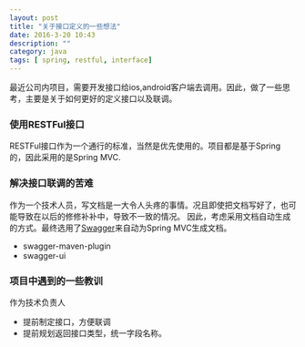 ```yaml
---
layout: post
title: "关于接口定义的一些想法"
date: 2016-3-20 10:43
description: ""
category: java
tags: [ spring, restful, interface]
---
```


最近公司内项目，需要开发接口给ios,android客户端去调用。因此，做了一些思考，主要是关于如何更好的定义接口以及联调。

### 使用RESTFul接口
RESTFul接口作为一个通行的标准，当然是优先使用的。项目都是基于Spring的，因此采用的是Spring MVC.


### 解决接口联调的苦难
作为一个技术人员，写文档是一大令人头疼的事情。况且即使把文档写好了，也可能导致在以后的修修补补中，导致不一致的情况。
因此，考虑采用文档自动生成的方式。最终选用了[Swagger](www.swagger.io)来自动为Spring MVC生成文档。

- swagger-maven-plugin
- swagger-ui


### 项目中遇到的一些教训
作为技术负责人

- 提前制定接口，方便联调
- 提前规划返回接口类型，统一字段名称。
